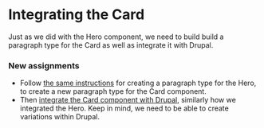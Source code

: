 # Integrating the Card

Just as we did with the Hero component, we need to build build a paragraph type for the Card  as well as integrate it with Drupal.

### New assignments

* Follow [the same instructions](paragraph-types.md) for creating a paragraph type for the Hero, to create a new paragraph type for the Card component.
* Then [integrate the Card component with Drupal](getting-twig-variables.md), similarly how we integrated the Hero.  Keep in mind, we need to be able to create variations within Drupal.

